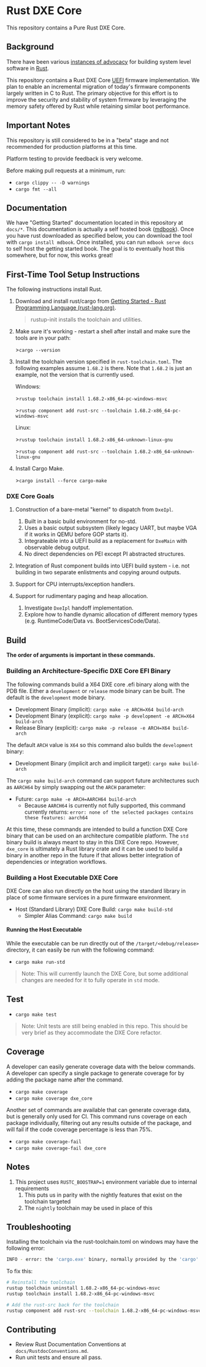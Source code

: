
# Rust DXE Core

This repository contains a Pure Rust DXE Core.

## Background

There have been various [instances of advocacy](https://msrc-blog.microsoft.com/2019/11/07/using-rust-in-windows/) for
building system level software in [Rust](https://www.rust-lang.org/).

This repository contains a Rust DXE Core [UEFI](https://uefi.org/) firmware implementation. We plan to enable an
incremental migration of today's firmware components largely written in C to Rust. The primary objective for this
effort is to improve the security and stability of system firmware by leveraging the memory safety offered by Rust
while retaining similar boot performance.

## Important Notes

This repository is still considered to be in a "beta" stage and not recommended for production platforms at this time.

Platform testing to provide feedback is very welcome.

Before making pull requests at a minimum, run:

- `cargo clippy -- -D warnings`
- `cargo fmt --all`

## Documentation

We have "Getting Started" documentation located in this repository at `docs/*`. This documentation is actually a self
hosted book ([mdbook](https://github.com/rust-lang/mdBook)). Once you have rust downloaded as specified below, you can
download the tool with `cargo install mdbook`. Once installed, you can run `mdbook serve docs` to self host the getting
started book. The goal is to eventually host this somewhere, but for now, this works great!

## First-Time Tool Setup Instructions

The following instructions install Rust.

1. Download and install rust/cargo from [Getting Started - Rust Programming Language (rust-lang.org)](https://www.rust-lang.org/learn/get-started).
   > rustup-init installs the toolchain and utilities.

2. Make sure it's working - restart a shell after install and make sure the tools are in your path:

   \>`cargo --version`

3. Install the toolchain version specified in `rust-toolchain.toml`. The following examples assume `1.68.2` is there.
   Note that `1.68.2` is just an example, not the version that is currently used.

   Windows:

   \>`rustup toolchain install 1.68.2-x86_64-pc-windows-msvc`

   \>`rustup component add rust-src --toolchain 1.68.2-x86_64-pc-windows-msvc`

   Linux:

   \>`rustup toolchain install 1.68.2-x86_64-unknown-linux-gnu`

   \>`rustup component add rust-src --toolchain 1.68.2-x86_64-unknown-linux-gnu`

4. Install Cargo Make.

   \>`cargo install --force cargo-make`

### DXE Core Goals

1. Construction of a bare-metal "kernel" to dispatch from `DxeIpl`.
   1. Built in a basic build environment for no-std.
   2. Uses a basic output subsystem (likely legacy UART, but maybe VGA if it works in QEMU before GOP starts it).
   3. Integrateable into a UEFI build as a replacement for `DxeMain` with observable debug output.
   4. No direct dependencies on PEI except PI abstracted structures.

2. Integration of Rust component builds into UEFI build system - i.e. not building in two separate enlistments and
   copying around outputs.

3. Support for CPU interrupts/exception handlers.

4. Support for rudimentary paging and heap allocation.
   1. Investigate `DxeIpl` handoff implementation.
   2. Explore how to handle dynamic allocation of different memory types (e.g. RuntimeCode/Data vs.
      BootServicesCode/Data).

## Build

**The order of arguments is important in these commands.**

### Building an Architecture-Specific DXE Core EFI Binary

The following commands build a X64 DXE core .efi binary along with the PDB file. Either a `development` or `release`
mode binary can be built. The default is the `development` mode binary.

- Development Binary (implicit): `cargo make -e ARCH=X64 build-arch`
- Development Binary (explicit): `cargo make -p development -e ARCH=X64 build-arch`
- Release Binary (explicit): `cargo make -p release -e ARCH=X64 build-arch`

The default `ARCH` value is `X64` so this command also builds the `development` binary:

- Development Binary (implicit arch and implicit target): `cargo make build-arch`

The `cargo make build-arch` command can support future architectures such as `AARCH64` by simply swapping out the
`ARCH` parameter:

- Future: `cargo make -e ARCH=AARCH64 build-arch`
  - Because `AARCH64` is currently not fully supported, this command currently returns: `error: none of the selected
    packages contains these features: aarch64`

At this time, these commands are intended to build a function DXE Core binary that can be used on an architecture
compatible platform. The `std` binary build is always meant to stay in this DXE Core repo. However, `dxe_core` is
ultimately a Rust library crate and it can be used to build a binary in another repo in the future if that allows
better integration of dependencies or integration workflows.

### Building a Host Executable DXE Core

DXE Core can also run directly on the host using the standard library in place of some firmware services in a pure
firmware environment.

- Host (Standard Library) DXE Core Build: `cargo make build-std`
  - Simpler Alias Command: `cargo make build`

#### Running the Host Executable

While the executable can be run directly out of the `/target/<debug/release>` directory, it can easily be run with the
following command:

- `cargo make run-std`

> Note: This will currently launch the DXE Core, but some additional changes are needed for it to fully operate in
> `std` mode.

## Test

- `cargo make test`

> Note: Unit tests are still being enabled in this repo. This should be very brief as they accommodate the DXE Core
> refactor.

## Coverage

A developer can easily generate coverage data with the below commands. A developer can specify a single package
to generate coverage for by adding the package name after the command.

- `cargo make coverage`
- `cargo make coverage dxe_core`

Another set of commands are available that can  generate coverage data, but is generally only used for CI.
This command runs coverage on each package individually, filtering out any results outside of the package,
and will fail if the code coverage percentage is less than 75%.

- `cargo make coverage-fail`
- `cargo make coverage-fail dxe_core`

## Notes

1. This project uses `RUSTC_BOOSTRAP=1` environment variable due to internal requirements
   1. This puts us in parity with the nightly features that exist on the toolchain targeted
   2. The `nightly` toolchain may be used in place of this

## Troubleshooting

Installing the toolchain via the rust-toolchain.toml on windows may have the following error:

```bash
INFO - error: the 'cargo.exe' binary, normally provided by the 'cargo' component, is not applicable to the '1.68.2-x86_64-pc-windows-msvc' toolchain
```

To fix this:

```bash
# Reinstall the toolchain
rustup toolchain uninstall 1.68.2-x86_64-pc-windows-msvc
rustup toolchain install 1.68.2-x86_64-pc-windows-msvc

# Add the rust-src back for the toolchain
rustup component add rust-src --toolchain 1.68.2-x86_64-pc-windows-msvc
```

## Contributing

- Review Rust Documentation Conventions at `docs/RustdocConventions.md`.
- Run unit tests and ensure all pass.
